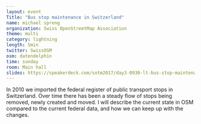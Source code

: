 ```yaml
---
layout: event
Title: "Bus stop maintenance in Switzerland"
name: michael spreng
organization: Swiss OpenStreetMap Association
theme: multi
category: lightning
length: 5min
twitter: SwissOSM
osm: datendelphin
time: sunday
room: Main hall
slides: https://speakerdeck.com/sotm2017/day3-0930-lt-bus-stop-maintenance-in-switzerland
---
```

In 2010 we imported the federal register of public transport stops in Switzerland. Over time there has been a steady flow of stops being removed, newly created and moved. I will describe the current state in OSM compared to the current federal data, and how we can keep up with the changes.
